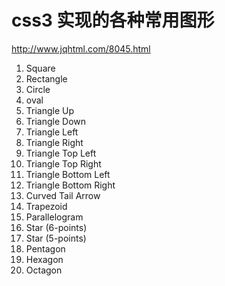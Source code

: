# css3 实现的各种常用图形

<http://www.jqhtml.com/8045.html>

1. Square
1. Rectangle
1. Circle
1. oval
1. Triangle Up
1. Triangle Down
1. Triangle Left
1. Triangle Right
1. Triangle Top Left
1. Triangle Top Right
1. Triangle Bottom Left
1. Triangle Bottom Right
1. Curved Tail Arrow
1. Trapezoid
1. Parallelogram
1. Star (6-points)
1. Star (5-points)
1. Pentagon
1. Hexagon
1. Octagon